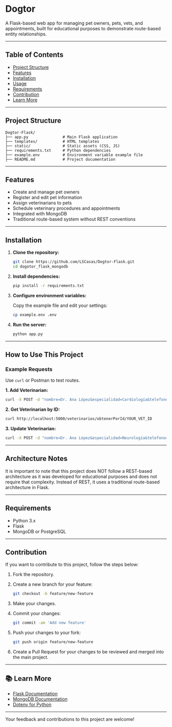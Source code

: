 # Dogtor

A Flask-based web app for managing pet owners, pets, vets, and appointments, built for educational purposes to demonstrate route-based entity relationships.

---

## Table of Contents

- [Project Structure](#project-structure)
- [Features](#features)
- [Installation](#installation)
- [Usage](#how-to-use-this-project)
- [Requirements](#requirements)
- [Contribution](#contribution)
- [Learn More](#learn-more)

---

## Project Structure

```
Dogtor-Flask/
├── app.py               # Main Flask application
├── templates/           # HTML templates
├── static/              # Static assets (CSS, JS)
├── requirements.txt     # Python dependencies
├── example.env          # Environment variable example file
├── README.md            # Project documentation
```

---

## Features

- Create and manage pet owners
- Register and edit pet information
- Assign veterinarians to pets
- Schedule veterinary procedures and appointments
- Integrated with MongoDB
- Traditional route-based system without REST conventions

---

## Installation

1. **Clone the repository:**

   ```bash
   git clone https://github.com/LSCasas/Dogtor-Flask.git
   cd dogotor_flask_mongodb
   ```

2. **Install dependencies:**

   ```bash
   pip install -r requirements.txt
   ```

3. **Configure environment variables:**

   Copy the example file and edit your settings:

   ```bash
   cp example.env .env
   ```

4. **Run the server:**

   ```bash
   python app.py
   ```

---

## How to Use This Project

### Example Requests

Use `curl` or Postman to test routes.

**1. Add Veterinarian:**

```bash
curl -X POST -d "nombre=Dr. Ana López&especialidad=Cardiología&telefono=555-2222" http://localhost:5000/veterinarios/agregar

```

**2. Get Veterinarian by ID:**

```bash
curl http://localhost:5000/veterinarios/obtenerPorId/YOUR_VET_ID

```

**3. Update Veterinarian:**

```bash
curl -X POST -d "nombre=Dr. Ana López&especialidad=Neurología&telefono=555-3333" http://localhost:5000/veterinarios/actualizar/YOUR_VET_ID

```

---

## Architecture Notes

It is important to note that this project does NOT follow a REST-based architecture as it was developed for educational purposes and does not require that complexity. Instead of REST, it uses a traditional route-based architecture in Flask.

---

## Requirements

- Python 3.x
- Flask
- MongoDB or PostgreSQL

---

## Contribution

If you want to contribute to this project, follow the steps below:

1. Fork the repository.

2. Create a new branch for your feature:

   ```bash
   git checkout -b feature/new-feature
   ```

3. Make your changes.

4. Commit your changes:

   ```bash
   git commit -am 'Add new feature'
   ```

5. Push your changes to your fork:

   ```bash
   git push origin feature/new-feature
   ```

6. Create a Pull Request for your changes to be reviewed and merged into the main project.

---

## 📚 Learn More

- [Flask Documentation](https://flask.palletsprojects.com/)
- [MongoDB Documentation](https://www.mongodb.com/docs/)
- [Dotenv for Python](https://pypi.org/project/python-dotenv/)

---

Your feedback and contributions to this project are welcome!
